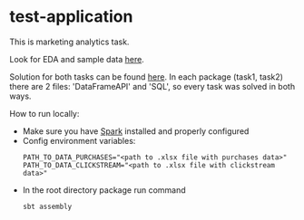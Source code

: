 # test-application

This is marketing analytics task.

Look for EDA and sample data [here](https://github.com/odaykhovskaya/test-application/blob/master/src/main/resources/jupyter-notebooks/EDA.ipynb).

Solution for both tasks can be found [here](https://github.com/odaykhovskaya/test-application/tree/master/src/main/scala/solution). In each package (task1, task2) there are 2 files: 'DataFrameAPI' and 'SQL', so every task was solved in both ways.

How to run locally:

* Make sure you have [Spark](https://spark.apache.org/downloads.html) installed and properly configured
* Config environment variables:
    ```
  PATH_TO_DATA_PURCHASES="<path to .xlsx file with purchases data>"
  PATH_TO_DATA_CLICKSTREAM="<path to .xlsx file with clickstream data>"
    ```
* In the root directory package run command
    ```
    sbt assembly
    ```

